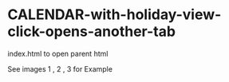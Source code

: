 # CALENDAR-with-holiday-view-click-opens-another-tab

index.html to open parent html

See images 1 , 2 , 3 for Example
